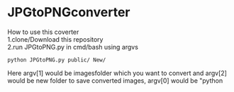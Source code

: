 # JPGtoPNGconverter
How to use this coverter<br/>
1.clone/Download this repository<br/>
2.run JPGtoPNG.py in cmd/bash using argvs <br/>
```
python JPGtoPNG.py public/ New/
```
Here argv[1] would be imagesfolder which you want to convert and argv[2] would be new folder to save converted images,
argv[0] would be "python
